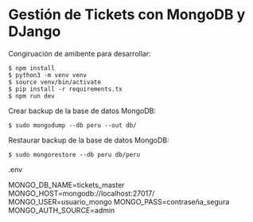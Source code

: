 # Gestión de Tickets con MongoDB y DJango

Congiruación de amibente para desarrollar:

    $ npm install
    $ python3 -m venv venv
    $ source venv/bin/activate
    $ pip install -r requirements.tx
    $ npm run dev

Crear backup de la base de datos MongoDB:

    $ sudo mongodump --db peru --out db/

Restaurar backup de la base de datos MongoDB:

    $ sudo mongorestore --db peru db/peru

.env

MONGO_DB_NAME=tickets_master
MONGO_HOST=mongodb://localhost:27017/
MONGO_USER=usuario_mongo
MONGO_PASS=contraseña_segura
MONGO_AUTH_SOURCE=admin